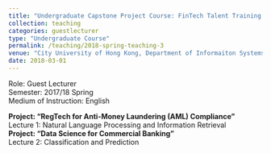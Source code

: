 ```yaml
---
title: "Undergraduate Capstone Project Course: FinTech Talent Training Program"
collection: teaching
categories: guestlecturer
type: "Undergraduate Course"
permalink: /teaching/2018-spring-teaching-3
venue: "City University of Hong Kong, Department of Informaiton Systems"
date: 2018-03-01
---
```


Role: Guest Lecturer\
Semester: 2017/18 Spring\
Medium of Instruction: English

**Project: “RegTech for Anti-Money Laundering (AML) Compliance”**\
Lecture 1: Natural Language Processing and Information Retrieval\
**Project: “Data Science for Commercial Banking”**\
Lecture 2: Classification and Prediction
